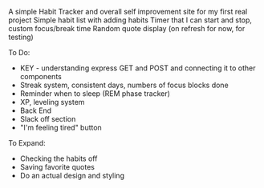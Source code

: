A simple Habit Tracker and overall self improvement site for my first real project
Simple habit list with adding habits
Timer that I can start and stop, custom focus/break time
Random quote display (on refresh for now, for testing)

To Do:
 - KEY - understanding express GET and POST and connecting it to other components
 - Streak system, consistent days, numbers of focus blocks done
 - Reminder when to sleep (REM phase tracker)
 - XP, leveling system
 - Back End
 - Slack off section
 - "I'm feeling tired" button

To Expand:
 - Checking the habits off
 - Saving favorite quotes
 - Do an actual design and styling